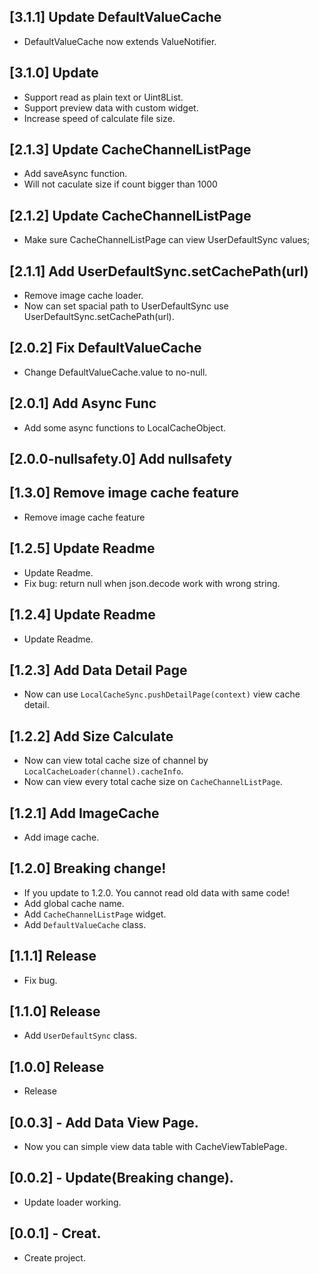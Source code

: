 ## [3.1.1] Update DefaultValueCache
- DefaultValueCache now extends ValueNotifier.

## [3.1.0] Update

- Support read as plain text or Uint8List.
- Support preview data with custom widget.
- Increase speed of calculate file size.

## [2.1.3] Update CacheChannelListPage

- Add saveAsync function.
- Will not caculate size if count bigger than 1000

## [2.1.2] Update CacheChannelListPage

- Make sure CacheChannelListPage can view UserDefaultSync values;

## [2.1.1] Add UserDefaultSync.setCachePath(url)

- Remove image cache loader.
- Now can set spacial path to UserDefaultSync use UserDefaultSync.setCachePath(url).

## [2.0.2] Fix DefaultValueCache

- Change DefaultValueCache.value to no-null.

## [2.0.1] Add Async Func

- Add some async functions to LocalCacheObject.

## [2.0.0-nullsafety.0] Add nullsafety

## [1.3.0] Remove image cache feature

- Remove image cache feature

## [1.2.5] Update Readme

- Update Readme.
- Fix bug: return null when json.decode work with wrong string.

## [1.2.4] Update Readme

- Update Readme.

## [1.2.3] Add Data Detail Page

- Now can use `LocalCacheSync.pushDetailPage(context)` view cache detail.

## [1.2.2] Add Size Calculate

- Now can view total cache size of channel by `LocalCacheLoader(channel).cacheInfo`.
- Now can view every total cache size on `CacheChannelListPage`.

## [1.2.1] Add ImageCache

- Add image cache.

## [1.2.0] Breaking change!

- If you update to 1.2.0. You cannot read old data with same code!
- Add global cache name.
- Add `CacheChannelListPage` widget.
- Add `DefaultValueCache` class.

## [1.1.1] Release

- Fix bug.

## [1.1.0] Release

- Add `UserDefaultSync` class.

## [1.0.0] Release

- Release

## [0.0.3] - Add Data View Page.

- Now you can simple view data table with CacheViewTablePage.

## [0.0.2] - Update(Breaking change).

- Update loader working.

## [0.0.1] - Creat.

- Create project.
